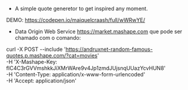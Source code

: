 - A simple quote generetor to get inspired any moment.

DEMO: https://codepen.io/maiquelcraash/full/wWRwYE/


- Data Origin Web Service
https://market.mashape.com
que pode ser chamado com o comando:

curl -X POST --include 'https://andruxnet-random-famous-quotes.p.mashape.com/?cat=movies' \
  -H 'X-Mashape-Key: fIC4C3rGVVmshkkJiXMrWAre9v4Jp1zmdJUjsnqUUazYcvHUN8' \
  -H 'Content-Type: application/x-www-form-urlencoded' \
  -H 'Accept: application/json'

